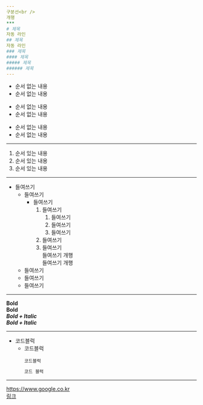 ```yaml
---
구분선<br />
개행
***
# 제목
자동 라인
## 제목
자동 라인
### 제목
#### 제목
##### 제목
###### 제목
---
```

* 순서 없는 내용
* 순서 없는 내용
- 순서 없는 내용
- 순서 없는 내용
+ 순서 없는 내용
+ 순서 없는 내용
---
1. 순서 있는 내용
2. 순서 있는 내용
3. 순서 있는 내용
---
* 들여쓰기
    - 들여쓰기
        + 들여쓰기
            1. 들여쓰기
                1. 들여쓰기
                2. 들여쓰기
                3. 들여쓰기
            2. 들여쓰기
            3. 들여쓰기<br />
            들여쓰기 개행<br />
            들여쓰기 개행
    * 들여쓰기
    - 들여쓰기
    + 들여쓰기
---
__Bold__ <br />
**Bold** <br />
___Bold + Italic___ <br />
***Bold + Italic***
***
* 코드블럭
    - 코드블럭
        ```
        코드블럭
        ```
        ```bash
        코드 블럭
        ```
---
<https://www.google.co.kr><br />
[링크](https://www.naver.com)
